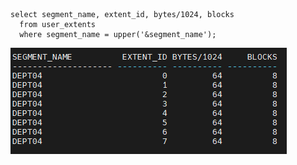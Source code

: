 ```
select segment_name, extent_id, bytes/1024, blocks
  from user_extents
  where segment_name = upper('&segment_name');
```
<img src="https://github.com/corvina1208/Scripts/blob/main/block.png">

